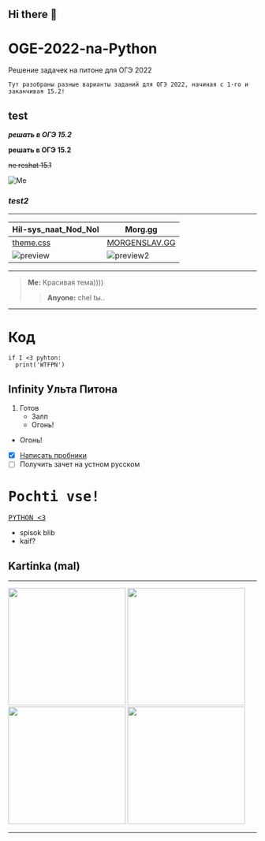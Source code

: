 ## Hi there 👋

# OGE-2022-na-Python
 Решение задачек на питоне для ОГЭ 2022

`Тут разобраны разные варианты заданий для ОГЭ 2022, начиная с 1-го и заканчивая 15.2!`

## test

___решать в ОГЭ 15.2___

__решать в ОГЭ 15.2__

~~ne reshat 15.1~~

![Me](https://static.zerochan.net/Iwanaga.Kotoko.full.2844373.jpg)

### ___test2___

---

|Hil-sys_naat_Nod_Nol|Morg.gg|
|--------------------|-------|
|[theme.css](https://github.com/Hil-sys/sla_themes)|[MORGENSLAV.GG](https://github.com/Hil-sys/MORG.GG)|
|![preview](https://cdn.discordapp.com/attachments/853349068771557377/932731737484705812/unknown.png)|![preview2](https://user-images.githubusercontent.com/81441961/149833037-20bc01c8-ced8-433c-b95b-0254de3039cc.png)|

***

> __Me:__ Красивая тема))))
> > __Anyone:__ chel tы..

---

# Код

```
if I <3 pyhton:
  print('WTFPN')
```
## Infinity Ульта Питона

1. Готов
   * Залп
   - Огонь!
* Огонь!

- [x] [Написать пробники](https://i.pinimg.com/originals/52/6b/3e/526b3e4ffb4150177bf707a65cb4393b.jpg)
- [ ] Получить зачет на устном русском

# <kbd>Pochti vse!</kbd>

<kbd>[PYTHON <3](https://i.pinimg.com/originals/52/6b/3e/526b3e4ffb4150177bf707a65cb4393b.jpg)</kbd>

- spisok blib
- kaif?

## Kartinka (mal)

 ---
 
[<img width="238px" src="https://i.pinimg.com/originals/52/6b/3e/526b3e4ffb4150177bf707a65cb4393b.jpg" />](https://i.pinimg.com/originals/52/6b/3e/526b3e4ffb4150177bf707a65cb4393b.jpg)
[<img width="238px" src="https://i.pinimg.com/originals/52/6b/3e/526b3e4ffb4150177bf707a65cb4393b.jpg" />](https://i.pinimg.com/originals/52/6b/3e/526b3e4ffb4150177bf707a65cb4393b.jpg)
[<img width="238px" src="https://i.pinimg.com/originals/52/6b/3e/526b3e4ffb4150177bf707a65cb4393b.jpg" />](https://i.pinimg.com/originals/52/6b/3e/526b3e4ffb4150177bf707a65cb4393b.jpg)
[<img width="238px" src="https://i.pinimg.com/originals/52/6b/3e/526b3e4ffb4150177bf707a65cb4393b.jpg" />](https://i.pinimg.com/originals/52/6b/3e/526b3e4ffb4150177bf707a65cb4393b.jpg)
 
 ***

<!--
**Hil-sys/Hil-sys** is a ✨ _special_ ✨ repository because its `README.md` (this file) appears on your GitHub profile.

Here are some ideas to get you started:

- 🔭 I’m currently working on ...
- 🌱 I’m currently learning ...
- 👯 I’m looking to collaborate on ...
- 🤔 I’m looking for help with ...
- 💬 Ask me about ...
- 📫 How to reach me: ...
- 😄 Pronouns: ...
- ⚡ Fun fact: ...
-->

